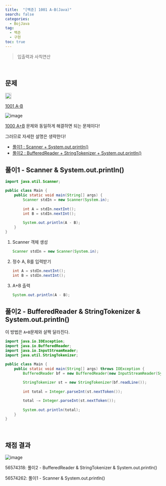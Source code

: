 ```yaml
---
title:  "[백준] 1001 A-B(Java)"
search: false
categories: 
  - BojJava
tag:
  - 백준
  - 구현
toc: true
---
```


> 입출력과 사칙연산

<br>

## 문제
<img src="https://static.solved.ac/tier_small/1.svg" width="20px"/>

[1001 A-B](https://www.acmicpc.net/problem/1001)

![image](https://user-images.githubusercontent.com/87406514/221576510-5210d47c-f2ab-4674-ab6a-d686fffc11c4.png)

[1000 A+B](https://www.acmicpc.net/problem/1000) 문제와 동일하게 해결하면 되는 문제이다!

그러므로 자세한 설명은 생략한다!

- [풀이1 : Scanner + System.out.println()](#풀이1---scanner--systemoutprintln)
- [풀이2 : BufferedReader + StringTokenizer + System.out.println()](#풀이2---bufferedreader--stringtokenizer--systemoutprintln)

## 풀이1 - Scanner & System.out.println()
```java
import java.util.Scanner;

public class Main {
    public static void main(String[] args) {
        Scanner stdIn = new Scanner(System.in);
        
        int A = stdIn.nextInt();
        int B = stdIn.nextInt();
        
        System.out.println(A - B);
    }
}
```
1. Scanner 객체 생성
    ```java
    Scanner stdIn = new Scanner(System.in);
    ```
2. 정수 A, B를 입력받기
    ```java
    int A = stdIn.nextInt();
    int B = stdIn.nextInt();
    ```
3. A+B 출력
    ```java
    System.out.println(A - B);
    ```

## 풀이2 - BufferedReader & StringTokenizer & System.out.println()

이 방법은 `A+B`문제와 살짝 달라진다.

```java
import java.io.IOException;
import java.io.BufferedReader;
import java.io.InputStreamReader;
import java.util.StringTokenizer;

public class Main {
    public static void main(String[] args) throws IOException {
        BufferedReader bf = new BufferedReader(new InputStreamReader(System.in));
        
        StringTokenizer st = new StringTokenizer(bf.readLine());
        
        int total = Integer.parseInt(st.nextToken());

        total -= Integer.parseInt(st.nextToken());
        
        System.out.println(total);
    }
}
```

<br>

## 채점 결과
![image](https://user-images.githubusercontent.com/87406514/221577606-6a1ab06d-ce31-4509-a6ae-43e73fb75608.png)


56574318: 풀이2 - BufferedReader & StringTokenizer & System.out.println()

56574262: 풀이1 - Scanner & System.out.println()